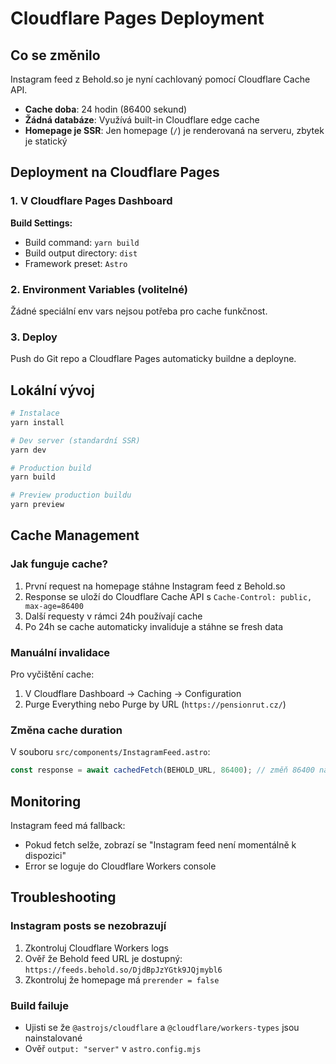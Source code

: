 # Cloudflare Pages Deployment

## Co se změnilo

Instagram feed z Behold.so je nyní cachlovaný pomocí Cloudflare Cache API.

- **Cache doba**: 24 hodin (86400 sekund)
- **Žádná databáze**: Využívá built-in Cloudflare edge cache
- **Homepage je SSR**: Jen homepage (`/`) je renderovaná na serveru, zbytek je statický

## Deployment na Cloudflare Pages

### 1. V Cloudflare Pages Dashboard

**Build Settings:**

- Build command: `yarn build`
- Build output directory: `dist`
- Framework preset: `Astro`

### 2. Environment Variables (volitelné)

Žádné speciální env vars nejsou potřeba pro cache funkčnost.

### 3. Deploy

Push do Git repo a Cloudflare Pages automaticky buildne a deployne.

## Lokální vývoj

```bash
# Instalace
yarn install

# Dev server (standardní SSR)
yarn dev

# Production build
yarn build

# Preview production buildu
yarn preview
```

## Cache Management

### Jak funguje cache?

1. První request na homepage stáhne Instagram feed z Behold.so
2. Response se uloží do Cloudflare Cache API s `Cache-Control: public, max-age=86400`
3. Další requesty v rámci 24h používají cache
4. Po 24h se cache automaticky invaliduje a stáhne se fresh data

### Manuální invalidace

Pro vyčištění cache:

1. V Cloudflare Dashboard → Caching → Configuration
2. Purge Everything nebo Purge by URL (`https://pensionrut.cz/`)

### Změna cache duration

V souboru `src/components/InstagramFeed.astro`:

```typescript
const response = await cachedFetch(BEHOLD_URL, 86400); // změň 86400 na jiný počet sekund
```

## Monitoring

Instagram feed má fallback:

- Pokud fetch selže, zobrazí se "Instagram feed není momentálně k dispozici"
- Error se loguje do Cloudflare Workers console

## Troubleshooting

### Instagram posts se nezobrazují

1. Zkontroluj Cloudflare Workers logs
2. Ověř že Behold feed URL je dostupný: `https://feeds.behold.so/DjdBpJzYGtk9JQjmybl6`
3. Zkontroluj že homepage má `prerender = false`

### Build failuje

- Ujisti se že `@astrojs/cloudflare` a `@cloudflare/workers-types` jsou nainstalované
- Ověř `output: "server"` v `astro.config.mjs`
